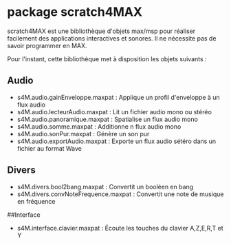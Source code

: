 # package scratch4MAX

scratch4MAX est une bibliothèque d'objets max/msp pour réaliser facilement des applications interactives et sonores. Il ne nécessite pas de savoir programmer en MAX. 

Pour l'instant, cette bibliothèque met à disposition les objets suivants : 

## Audio

* s4M.audio.gainEnveloppe.maxpat : Applique un profil d'enveloppe à un flux audio  
* s4M.audio.lecteurAudio.maxpat : Lit un fichier audio mono ou stéréo  
* s4M.audio.panoramique.maxpat : Spatialise un flux audio mono  
* s4M.audio.somme.maxpat : Additionne n flux audio mono  
* s4M.audio.sonPur.maxpat : Génère un son pur  
* s4M.audio.exportAudio.maxpat : Exporte un flux audio sétéro dans un fichier au format Wave  

## Divers

* s4M.divers.bool2bang.maxpat : Convertit un booléen en bang  
* s4M.divers.convNoteFrequence.maxpat : Convertit une note de musique en fréquence

##Interface

* s4M.interface.clavier.maxpat : Écoute les touches du clavier A,Z,E,R,T et Y
